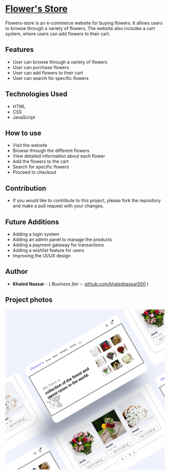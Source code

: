 # [Flower's Store](https://khalednassar500.github.io/flowers-store/)
Flowers-store is an e-commerce website for buying flowers. It allows users to browse through a variety of flowers, The website also includes a cart system, where users can add flowers to their cart.

## Features
- User can browse through a variety of flowers
- User can purchase flowers
- User can add flowers to their cart 
- User can search for specific flowers

## Technologies Used
- HTML
- CSS
- JavaScript

## How to use
- Visit the website
- Browse through the different flowers
- View detailed information about each flower
- Add the flowers to the cart
- Search for specific flowers
- Proceed to checkout

## Contribution
- If you would like to contribute to this project, please fork the repository and make a pull request with your changes.

## Future Additions
- Adding a login system
- Adding an admin panel to manage the products
- Adding a payment gateway for transactions
- Adding a wishlist feature for users
- Improving the UI/UX design

## Author

- **Khaled Nassar** - ( *Business fair* :- [github.com/khalednassar500](https://github.com/khalednassar500/) )

## Project photos 
![This is an image](/project-2.png)
